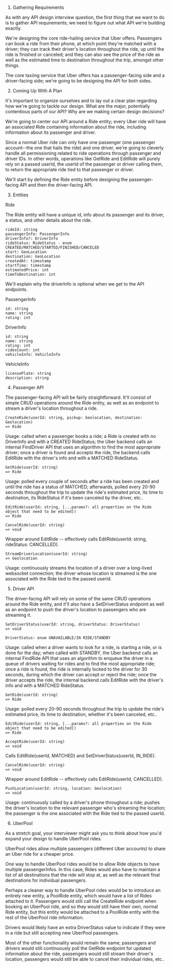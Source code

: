 1. Gathering Requirements

As with any API design interview question, the first thing that we want to do is to gather API requirements; we need to figure out what API we're building exactly.

We're designing the core ride-hailing service that Uber offers. Passengers can book a ride from their phone, at which point they're matched with a driver; they can track their driver's location throughout the ride, up until the ride is finished or canceled; and they can also see the price of the ride as well as the estimated time to destination throughout the trip, amongst other things.

The core taxiing service that Uber offers has a passenger-facing side and a driver-facing side; we're going to be designing the API for both sides.

2. Coming Up With A Plan

It's important to organize ourselves and to lay out a clear plan regarding how we're going to tackle our design. What are the major, potentially contentious parts of our API? Why are we making certain design decisions?

We're going to center our API around a Ride entity; every Uber ride will have an associated Ride containing information about the ride, including information about its passenger and driver.

Since a normal Uber ride can only have one passenger (one passenger account--the one that hails the ride) and one driver, we're going to cleverly handle all permissioning related to ride operations through passenger and driver IDs. In other words, operations like GetRide and EditRide will purely rely on a passed userId, the userId of the passenger or driver calling them, to return the appropriate ride tied to that passenger or driver.

We'll start by defining the Ride entity before designing the passenger-facing API and then the driver-facing API.

3. Entities

Ride

The Ride entity will have a unique id, info about its passenger and its driver, a status, and other details about the ride.

    rideId: string
    passengerInfo: PassengerInfo
    driverInfo?: DriverInfo
    rideStatus: RideStatus - enum CREATED/MATCHED/STARTED/FINISHED/CANCELED
    start: GeoLocation
    destination: GeoLocation
    createdAt: timestamp
    startTime: timestamp
    estimatedPrice: int
    timeToDestination: int

We'll explain why the driverInfo is optional when we get to the API endpoints.


PassengerInfo

    id: string
    name: string
    rating: int

DriverInfo

    id: string
    name: string
    rating: int
    ridesCount: int
    vehicleInfo: VehicleInfo

VehicleInfo

    licensePlate: string
    description: string

4. Passenger API

The passenger-facing API will be fairly straightforward. It'll consist of simple CRUD operations around the Ride entity, as well as an endpoint to stream a driver's location throughout a ride.

    CreateRide(userId: string, pickup: Geolocation, destination: Geolocation)
    => Ride

Usage: called when a passenger books a ride; a Ride is created with no DriverInfo and with a CREATED RideStatus; the Uber backend calls an internal FindDriver API that uses an algorithm to find the most appropriate driver; once a driver is found and accepts the ride, the backend calls EditRide with the driver's info and with a MATCHED RideStatus.

    GetRide(userId: string)
    => Ride

Usage: polled every couple of seconds after a ride has been created and until the ride has a status of MATCHED; afterwards, polled every 20-90 seconds throughout the trip to update the ride's estimated price, its time to destination, its RideStatus if it's been canceled by the driver, etc..

    EditRide(userId: string, [...params?: all properties on the Ride object that need to be edited])
    => Ride

    CancelRide(userId: string)
    => void

Wrapper around EditRide -- effectively calls EditRide(userId: string, rideStatus: CANCELLED).

    StreamDriverLocation(userId: string)
    => Geolocation

Usage: continuously streams the location of a driver over a long-lived websocket connection; the driver whose location is streamed is the one associated with the Ride tied to the passed userId.

5. Driver API

The driver-facing API will rely on some of the same CRUD operations around the Ride entity, and it'll also have a SetDriverStatus endpoint as well as an endpoint to push the driver's location to passengers who are streaming it.

    SetDriverStatus(userId: string, driverStatus: DriverStatus)
    => void

    DriverStatus: enum UNAVAILABLE/IN RIDE/STANDBY

Usage: called when a driver wants to look for a ride, is starting a ride, or is done for the day; when called with STANDBY, the Uber backend calls an internal FindRide API that uses an algorithm to enqueue the driver in a queue of drivers waiting for rides and to find the most appropriate ride; once a ride is found, the ride is internally locked to the driver for 30 seconds, during which the driver can accept or reject the ride; once the driver accepts the ride, the internal backend calls EditRide with the driver's info and with a MATCHED RideStatus.

    GetRide(userId: string)
    => Ride

Usage: polled every 20-90 seconds throughout the trip to update the ride's estimated price, its time to destination, whether it's been canceled, etc..

    EditRide(userId: string, [...params?: all properties on the Ride object that need to be edited])
    => Ride

    AcceptRide(userId: string)
    => void

Calls EditRide(userId, MATCHED) and SetDriverStatus(userId, IN_RIDE).

    CancelRide(userId: string)
    => void

Wrapper around EditRide -- effectively calls EditRide(userId, CANCELLED).

    PushLocation(userId: string, location: Geolocation)
    => void

Usage: continuously called by a driver's phone throughout a ride; pushes the driver's location to the relevant passenger who's streaming the location; the passenger is the one associated with the Ride tied to the passed userId.

6. UberPool

As a stretch goal, your interviewer might ask you to think about how you'd expand your design to handle UberPool rides.

UberPool rides allow multiple passengers (different Uber accounts) to share an Uber ride for a cheaper price.

One way to handle UberPool rides would be to allow Ride objects to have multiple passengerInfos. In this case, Rides would also have to maintain a list of all destinations that the ride will stop at, as well as the relevant final destinations for individual passengers.

Perhaps a cleaner way to handle UberPool rides would be to introduce an entirely new entity, a PoolRide entity, which would have a list of Rides attached to it. Passengers would still call the CreateRide endpoint when booking an UberPool ride, and so they would still have their own, normal Ride entity, but this entity would be attached to a PoolRide entity with the rest of the UberPool ride information.

Drivers would likely have an extra DriverStatus value to indicate if they were in a ride but still accepting new UberPool passengers.

Most of the other functionality would remain the same; passengers and drivers would still continuously poll the GetRide endpoint for updated information about the ride, passengers would still stream their driver's location, passengers would still be able to cancel their individual rides, etc..